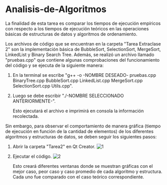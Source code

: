 # Analisis-de-Algoritmos

La finalidad de esta tarea es comparar los tiempos de ejecución empíricos con respecto a los tiempos de ejecución teóricos en las operaciones básicas de estructuras de datos y algoritmos de ordenamiento.

Los archivos de código que se encuentran en la carpeta "Tarea Extraclase 2" son la implementación básica de BubbleSort, SelectionSort, MergeSort, LinkedList y Binary Search Tree. Además, se realizó un archivo llamado "pruebas.cpp" que contiene algunas comprobaciones del funcionamiento del código y se ejecuta de la siguiente manera:

1. En la terminal se escribe "g++ -o -NOMBRE DESEADO- pruebas.cpp BinaryTree.cpp BubbleSort.cpp LinkedList.cpp MergeSort.cpp SelectionSort.cpp Utils.cpp".
2. Luego se debe escribir "./-NOMBRE SELECCIONADO ANTERIORMENTE-".

   Esto ejecutará el archivo e imprimirá en consola la información recolectada.

Sin embargo, para observar el comportamiento de manera gráfica (tiempo de ejecución en función de la cantidad de elementos) de los diferentes algoritmos y estructuras de datos, se deben seguir los siguientes pasos:

1. Abrir la carpeta "Tarea2" en Qt Creator.
![1](https://github.com/user-attachments/assets/dbc56c28-0892-4c85-a233-a055a5f3d544)

2. Ejecutar el código.
![2](https://github.com/user-attachments/assets/ee25fa2a-f117-4c19-9f1e-9d576557d059)


   Esto creará diferentes ventanas donde se muestran gráficas con el mejor caso, peor caso y caso promedio de cada algoritmo y estructura. Cada uno fue comparado con el caso teórico correspondiente.
